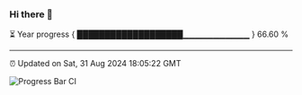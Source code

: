 ### Hi there 👋

⏳ Year progress { ███████████████████▁▁▁▁▁▁▁▁▁▁▁ } 66.60 %

---

⏰ Updated on Sat, 31 Aug 2024 18:05:22 GMT

![Progress Bar CI](https://github.com/liununu/liununu/workflows/Progress%20Bar%20CI/badge.svg)
